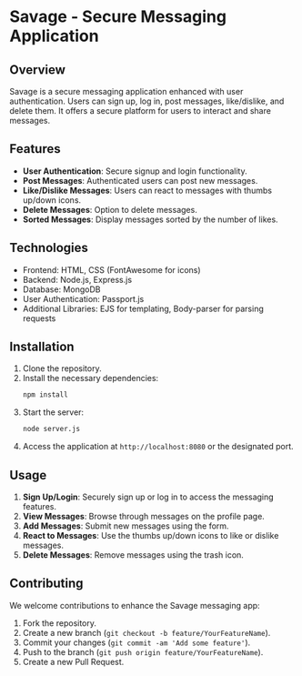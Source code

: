 # Savage - Secure Messaging Application

## Overview

Savage is a secure messaging application enhanced with user authentication. Users can sign up, log in, post messages, like/dislike, and delete them. It offers a secure platform for users to interact and share messages.

## Features

- **User Authentication**: Secure signup and login functionality.
- **Post Messages**: Authenticated users can post new messages.
- **Like/Dislike Messages**: Users can react to messages with thumbs up/down icons.
- **Delete Messages**: Option to delete messages.
- **Sorted Messages**: Display messages sorted by the number of likes.

## Technologies

- Frontend: HTML, CSS (FontAwesome for icons)
- Backend: Node.js, Express.js
- Database: MongoDB
- User Authentication: Passport.js
- Additional Libraries: EJS for templating, Body-parser for parsing requests

## Installation

1. Clone the repository.
2. Install the necessary dependencies:
   ```bash
   npm install
   ```
3. Start the server:
   ```bash
   node server.js
   ```
4. Access the application at `http://localhost:8080` or the designated port.

## Usage

1. **Sign Up/Login**: Securely sign up or log in to access the messaging features.
2. **View Messages**: Browse through messages on the profile page.
3. **Add Messages**: Submit new messages using the form.
4. **React to Messages**: Use the thumbs up/down icons to like or dislike messages.
5. **Delete Messages**: Remove messages using the trash icon.

## Contributing

We welcome contributions to enhance the Savage messaging app:

1. Fork the repository.
2. Create a new branch (`git checkout -b feature/YourFeatureName`).
3. Commit your changes (`git commit -am 'Add some feature'`).
4. Push to the branch (`git push origin feature/YourFeatureName`).
5. Create a new Pull Request.
